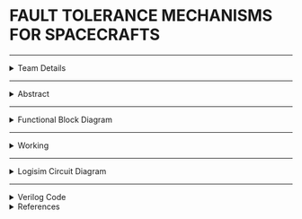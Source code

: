 #  FAULT TOLERANCE MECHANISMS FOR SPACECRAFTS

---

<details>
  <summary>Team Details</summary>
  
  **Team Members**:
  
  - Member 1: Aalima Khan,231CS201,aalimakhan.231cs217@nitk.edu.in
  - Member 2: Basitha Sadipirala,231CS251,basithasadipirala.231cs251@nitk.edu.in
  - Member 3: Bukke Lahari,231CS217,laharinaik.231cs217@nitk.edu.in
  
  
</details>

---

<details>
  <summary>Abstract</summary>
  
  ![Abstract](https://github.com/Lahari-Naik/S2-TEAM_11-MINIPROJECT/blob/main/S-2_T-11_Abstract.pdf) 
  
</details>

---

<details>
  <summary>Functional Block Diagram</summary>
  
  
  
  ![Functional Block Diagram](https://github.com/Lahari-Naik/S2-TEAM_11-MINIPROJECT/blob/main/hello.drawio.png) 
  

  
</details>

---

<details>
  <summary>Working</summary>
  
  details
  
</details>

---

<details>
  <summary>Logisim Circuit Diagram</summary>
  
  
  
  ![Logisim Circuit Diagram](path-to-your-image.png)
  
  
  [Download Logisim Circuit](path-to-your-logisim-file.circ)
  
</details>

---

<details>
  <summary>Verilog Code</summary>
 [View Verilog Code](path-to-your-verilog-file.v)

</details>
 <details> <summary>References</summary>
 - [Verilog Documentation](https://www.verilog.com) - Official documentation for Verilog.
- [Logisim User Guide](https://www.cburch.com/logisim/) - A helpful guide to using Logisim.






  

